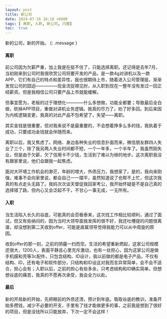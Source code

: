 ```yaml
---
layout: post
title: 新公司
date: 2024-07-16 18:18 +0800
tags: [ 离职, 入职, 新公司, 闪魔]
toc:  true
---
```


新的公司，新的开始。
{: .message }


#### 离职
前公司因为欠薪严重，加上我是在挺不住了，只能选择离职。还记得是去年7月，当初刚来到公司时我很欣赏公司将要开发的产品，是一款4g对讲机以及一款APP，它们有自己的特点和差异性，我也很期待上市，随着进入公司管理层，渐渐发现公司的囧迫—————现金流捉襟见肘，从入职到现在一整年没有发过一回正经薪资。但是我相信公司只要产品上市就能缓解。

但事宜愿为，老板的过于理想化————什么多想做，功能全都要；导致最后全白做，砍掉APP项目，重做对讲机业务逻辑。我真的尽力了，劝了好多回。到后来因为内核逻辑变更，我真的对此产品不包希望了，失望——离职。

其实金钱是很重要，但对我来说不是最重要的，不会想着挣多么多的钱，我执着于成功，只要成功金钱就会伴随而来。

离职以后，我又焦虑了。网络、身边各种失业的信息扑面而来，微信朋友群四人失业了三个，除了我另两人失业时间都不短，一个一年多，一个半年了。我虽然刚失业，但是由于欠薪，欠了信用卡不少钱，生活到了难以为继的地步。这次离职我没有跟家里说，他们会跟我一起焦虑。

面对大环境工作机会的渺茫，年龄的增大，外债压力，我想家了。是的，我向来刚强，难事不会向家里说，都会自己一一摆平，虽然知道说了也帮不上忙，但这次我真的有点走头无路了。我妈次次谈天督促我回家考公，我开始怀疑是不是自己真的选择错了路，但内心又会泛起不干，不甘心一事无成，一无所有。


#### 入职
当生活陷入长久的谷底，可能真的会否极泰来，这次找工作相比较顺利，通过了面试，但又有些纳闷的，因为当时大领导面我发挥的很不好，我还吐槽提的问题很离谱，却没想到第二天收到offer，可能是直属领导觉得我能力可以从中周旋的原因。

收到offer的那一刻，之前的阴霾一扫而空。生活的希望重新燃起，这家公司规模还很大，1200人，表面平静且心里充斥激动，也有一丝担心，因为这家公司是做手机膜和壳等3c配件，只包含结构、ID设计，我以前做的都是电子产品，不仅有结构、ID，还有电子和软件部分，只结构和ID设这对我而言异常简单，会不会不适合，担心会有；入职以后，之前的担心有些多余，只考虑结构和ID确实简单。但想想谷底的痛苦，我真的不愿再次承受，我会全力以赴。

#### 最后
新的开局新的开始，先把眼前的外债还清，预计到年底。吸取谷底的教训，准备开始多攒钱，减少不必要的开支，手里有了钱才能做更多的事，之前我是想到了很好的项目，但是没钱所以只能放弃，下次一定不会这样！
